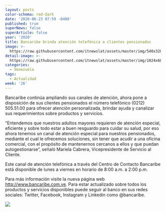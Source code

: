 ```yaml
---
layout: posts
color-schema: red-dark
date: '2020-06-23 07:59 -0400'
published: true
superNews: false
superArticle: false
year: '2020'
title: Bancaribe brinda atención telefónica a clientes pensionados
image: >-
  https://raw.githubusercontent.com/itnewslat/assets/master/img/540x320/Anciano-p.jpg
detail-image: >-
  https://raw.githubusercontent.com/itnewslat/assets/master/img/1024x680/Anciano-g.jpg
categories:
  - Venezuela
tags:
  - Actualidad
week: '26'
---
```

Bancaribe continúa ampliando sus canales de atención, ahora pone a disposición de sus clientes pensionados el número telefónico (0212) 505.51.00 para ofrecer atención personalizada, brindar ayuda y canalizar sus requerimientos sobre productos y servicios.

“Entendemos que nuestros adultos mayores requieren de atención especial, eficiente y sobre todo estar a buen resguardo para cuidar su salud, por eso ahora tenemos un canal de atención especial para nuestros pensionados, mediante el cual le ofrecemos soluciones, sin tener que acudir a una oficina comercial, con el propósito de mantenernos cercanos a ellos y que puedan autogestionarse”, señaló Mariela Cabrera, Vicepresidente de Servicio al Cliente.

Este canal de atención telefónica a través del Centro de Contacto Bancaribe está disponible de lunes a viernes en horario de 8:00 a.m. a 2:00 p.m.

Para más información visite la nueva página web http://www.bancaribe.com.ve. Para estar actualizado sobre todos los productos y servicios disponibles puede seguir al banco en sus redes sociales: Twitter, Facebook, Instagram y Linkedin como @bancaribe.

<img src="https://tracker.metricool.com/c3po.jpg?hash=56f88a41e39ab42c063cc51676587a04"/>

